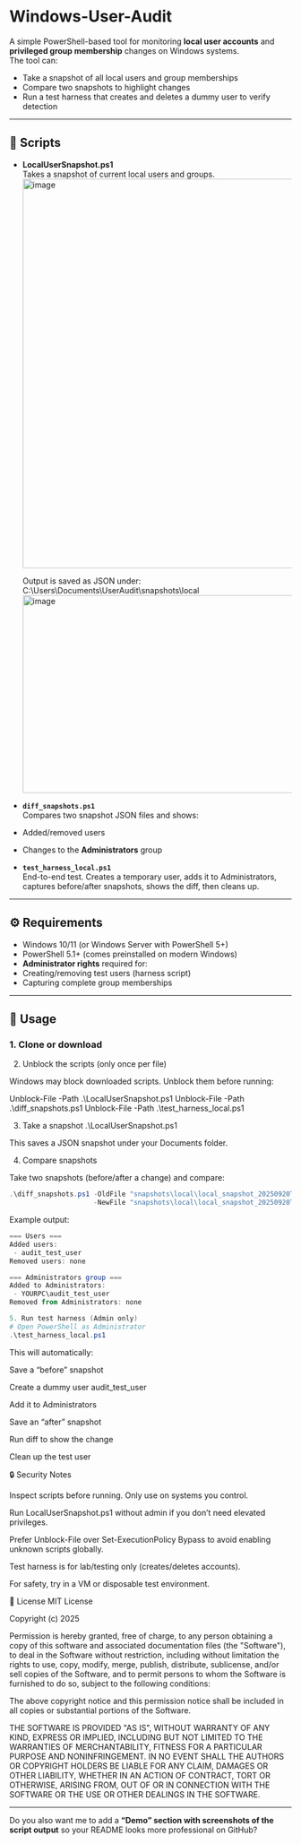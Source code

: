 # Windows-User-Audit

A simple PowerShell-based tool for monitoring **local user accounts** and **privileged group membership** changes on Windows systems.  
The tool can:

- Take a snapshot of all local users and group memberships  
- Compare two snapshots to highlight changes  
- Run a test harness that creates and deletes a dummy user to verify detection  

---

## 📂 Scripts

- **LocalUserSnapshot.ps1**  
  Takes a snapshot of current local users and groups.
  <img width="1015" height="695" alt="image" src="https://github.com/user-attachments/assets/45cd4eb2-f6c3-424d-a50b-77890e83dd1d" />
  
  Output is saved as JSON under:
  C:\Users<User>\Documents\UserAudit\snapshots\local\
  <img width="847" height="353" alt="image" src="https://github.com/user-attachments/assets/3f1d0e12-63ff-46e5-9475-3151dacf445f" />





- **`diff_snapshots.ps1`**  
Compares two snapshot JSON files and shows:
- Added/removed users  
- Changes to the **Administrators** group  

- **`test_harness_local.ps1`**  
End-to-end test. Creates a temporary user, adds it to Administrators, captures before/after snapshots, shows the diff, then cleans up.  

---

## ⚙️ Requirements

- Windows 10/11 (or Windows Server with PowerShell 5+)  
- PowerShell 5.1+ (comes preinstalled on modern Windows)  
- **Administrator rights** required for:
- Creating/removing test users (harness script)  
- Capturing complete group memberships  

---

## 🚀 Usage

### 1. Clone or download


2. Unblock the scripts (only once per file)

Windows may block downloaded scripts. Unblock them before running:

Unblock-File -Path .\LocalUserSnapshot.ps1
Unblock-File -Path .\diff_snapshots.ps1
Unblock-File -Path .\test_harness_local.ps1

3. Take a snapshot
.\LocalUserSnapshot.ps1


This saves a JSON snapshot under your Documents folder.

4. Compare snapshots

Take two snapshots (before/after a change) and compare:
```powershell
.\diff_snapshots.ps1 -OldFile "snapshots\local\local_snapshot_20250920T120000Z.json" `
                     -NewFile "snapshots\local\local_snapshot_20250920T121000Z.json"
```

Example output:
```powershell
=== Users ===
Added users:
 - audit_test_user
Removed users: none

=== Administrators group ===
Added to Administrators:
 - YOURPC\audit_test_user
Removed from Administrators: none

5. Run test harness (Admin only)
# Open PowerShell as Administrator
.\test_harness_local.ps1

```
This will automatically:

Save a “before” snapshot

Create a dummy user audit_test_user

Add it to Administrators

Save an “after” snapshot

Run diff to show the change

Clean up the test user

🔒 Security Notes

Inspect scripts before running. Only use on systems you control.

Run LocalUserSnapshot.ps1 without admin if you don’t need elevated privileges.

Prefer Unblock-File over Set-ExecutionPolicy Bypass to avoid enabling unknown scripts globally.

Test harness is for lab/testing only (creates/deletes accounts).

For safety, try in a VM or disposable test environment.

📜 License
MIT License

Copyright (c) 2025 <Your Name>

Permission is hereby granted, free of charge, to any person obtaining a copy
of this software and associated documentation files (the "Software"), to deal
in the Software without restriction, including without limitation the rights
to use, copy, modify, merge, publish, distribute, sublicense, and/or sell
copies of the Software, and to permit persons to whom the Software is
furnished to do so, subject to the following conditions:

The above copyright notice and this permission notice shall be included in all
copies or substantial portions of the Software.

THE SOFTWARE IS PROVIDED "AS IS", WITHOUT WARRANTY OF ANY KIND, EXPRESS OR
IMPLIED, INCLUDING BUT NOT LIMITED TO THE WARRANTIES OF MERCHANTABILITY,
FITNESS FOR A PARTICULAR PURPOSE AND NONINFRINGEMENT. IN NO EVENT SHALL THE
AUTHORS OR COPYRIGHT HOLDERS BE LIABLE FOR ANY CLAIM, DAMAGES OR OTHER
LIABILITY, WHETHER IN AN ACTION OF CONTRACT, TORT OR OTHERWISE, ARISING FROM,
OUT OF OR IN CONNECTION WITH THE SOFTWARE OR THE USE OR OTHER DEALINGS IN THE
SOFTWARE.


---

Do you also want me to add a **“Demo” section with screenshots of the script output** so your README looks more professional on GitHub?
